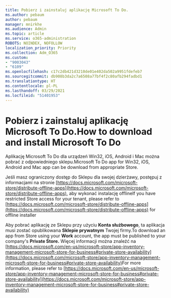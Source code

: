 ```yaml
---
title: Pobierz i zainstaluj aplikację Microsoft To Do.
ms.author: pebaum
author: pebaum
manager: mnirkhe
ms.audience: Admin
ms.topic: article
ms.service: o365-administration
ROBOTS: NOINDEX, NOFOLLOW
localization_priority: Priority
ms.collection: Adm_O365
ms.custom:
- "9003043"
- "6109"
ms.openlocfilehash: c17c2db421d3210de01e402da502a9951fdefeb7
ms.sourcegitcommit: db908b3da2c7a6508a77bf4f2c80afb294fadbd1
ms.translationtype: HT
ms.contentlocale: pl-PL
ms.lasthandoff: 03/29/2021
ms.locfileid: "51401953"
---
```

# <a name="how-to-download-and-install-microsoft-to-do"></a><span data-ttu-id="3604d-102">Pobierz i zainstaluj aplikację Microsoft To Do.</span><span class="sxs-lookup"><span data-stu-id="3604d-102">How to download and install Microsoft To Do</span></span>

<span data-ttu-id="3604d-103">Aplikację Microsoft To Do dla urządzeń Win32, iOS, Android i Mac można pobrać z odpowiedniego sklepu.</span><span class="sxs-lookup"><span data-stu-id="3604d-103">Microsoft To Do app for Win32, iOS, Android and Mac app can be download from appropriate Store.</span></span>

<span data-ttu-id="3604d-104">Jeśli masz ograniczony dostęp do Sklepu dla swojej dzierżawy, postępuj z informacjami na stronie [https://docs.microsoft.com/microsoft-store/distribute-offline-apps](https://docs.microsoft.com/microsoft-store/distribute-offline-apps), aby wykonać instalację offline</span><span class="sxs-lookup"><span data-stu-id="3604d-104">If you have restricted Store access for your tenant, please refer to [https://docs.microsoft.com/microsoft-store/distribute-offline-apps](https://docs.microsoft.com/microsoft-store/distribute-offline-apps) for offline installer</span></span>

<span data-ttu-id="3604d-105">Aby pobrać aplikację ze Sklepu przy użyciu **Konta służbowego**, ta aplikacja musi zostać opublikowana **Sklepie prywatnym** Twojej firmy.</span><span class="sxs-lookup"><span data-stu-id="3604d-105">To download an app from Store using your **Work** account, the app must be published to your company's **Private Store.**</span></span> <span data-ttu-id="3604d-106">Więcej informacji można znaleźć na [https://docs.microsoft.com/en-us/microsoft-store/app-inventory-management-microsoft-store-for-business#private-store-availability](https://docs.microsoft.com/microsoft-store/app-inventory-management-microsoft-store-for-business#private-store-availability)</span><span class="sxs-lookup"><span data-stu-id="3604d-106">For more information, please refer to [https://docs.microsoft.com/en-us/microsoft-store/app-inventory-management-microsoft-store-for-business#private-store-availability](https://docs.microsoft.com/microsoft-store/app-inventory-management-microsoft-store-for-business#private-store-availability)</span></span>